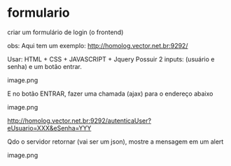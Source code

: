 # formulario

criar um formulário de login (o frontend)

obs: Aqui tem um exemplo:   http://homolog.vector.net.br:9292/       

Usar: HTML + CSS + JAVASCRIPT + Jquery
Possuir 2 inputs: (usuário e senha) e um botão entrar.

image.png

E no botão ENTRAR, fazer uma chamada (ajax) para o endereço abaixo 

image.png

http://homolog.vector.net.br:9292/autenticaUser?eUsuario=XXX&eSenha=YYY

 
Qdo o servidor retornar (vai ser um json), mostre a mensagem em um alert

image.png